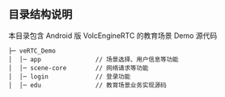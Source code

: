## 目录结构说明

本目录包含 Android 版 VolcEngineRTC 的教育场景 Demo 源代码

```
├─ veRTC_Demo                   
│  │─ app               // 场景选择、用户信息等功能
│  │─ scene-core        // 网络请求等功能
│  │─ login             // 登录功能
│  │─ edu               // 教育场景业务实现源码
```
